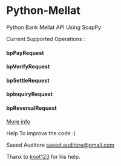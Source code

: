 # Python-Mellat
Python Bank Mellat API Using SoapPy

Current Supported Operations : 
#### bpPayRequest
#### bpVerifyRequest
#### bpSettleRequest
#### bpInquiryRequest
#### bpReversalRequest

[More info](https://github.com/sauditore/Python-Mellat/wiki)

Help To improve the code :)

Saeed Auditore
saeed.auditore@gmail.com

Thanx to [knot123](https://github.com/knot123) for his help.
